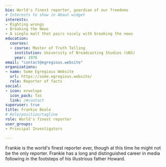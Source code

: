 ```yaml
---
bio: World's finest reporter, guardian of our freedoms
# Interests to show in About widget
interests:
- Righting wrongs
- Breaking the News
- A single malt that pairs nicely with breaking the news
education:
  courses:
  - course: Master of Truth Telling
    institution: University of Broadcasting Studies (UBS)
    year: 1976
email: "contact@egregious.website"
organizations:
- name: Some Egregious Website
  url: https://some.egregious.website/
  role: Reporter of facts
social:
- icon: envelope
  icon_pack: fas
  link: /#contact
superuser: true
title: Frankie Beale
# Role/position/tagline
role: World's finest reporter
user_groups:
- Principal Investigators

---
```


Frankie is the world's finest reporter ever, though at this time he might not be the only reporter. Frankie has a long and distinguished career in media following in the footsteps of his illustrious father Howard.
